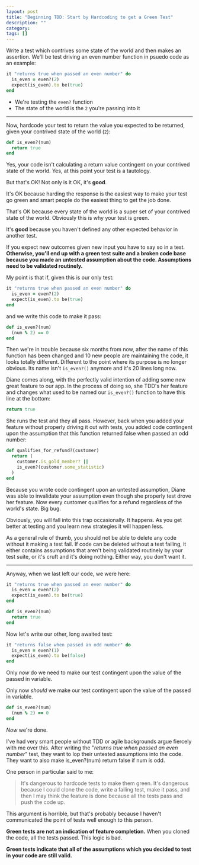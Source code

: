 ```yaml
---
layout: post
title: "Beginning TDD: Start by Hardcoding to get a Green Test"
description: ""
category: 
tags: []
---
```


Write a test which contrives some state of the world and then makes an
assertion. We'll be test driving an even number function in psuedo code as an
example:

```ruby
it "returns true when passed an even number" do
  is_even = even?(2)
  expect(is_even).to be(true)
end
```

* We're testing the `even?` function
* The state of the world is the `2` you're passing into it

---

Now, hardcode your test to return the value you expected to be returned, given
your contrived state of the world (`2`):

```ruby
def is_even?(num)
  return true
end
```

Yes, your code isn't calculating a return value contingent on your contrived
state of the world. Yes, at this point your test is a tautology.

But that's OK! Not only is it OK, it's **good**.

It's OK because harding the response is the easiest way to make your test go
green and smart people do the easiest thing to get the job done.

That's OK because every state of the world is a super set of your contrived state
of the world. Obviously this is why your test is green.

It's **good** because you haven't defined any other expected behavior in
another test.

If you expect new outcomes given new input you have to say so in
a test. **Otherwise, you'll end up with a green test suite and a broken code
base because you made an untested assumption about the code. Assumptions need to be
validated routinely.**

My point is that if, given this is our only test:

```ruby
it "returns true when passed an even number" do
  is_even = even?(2)
  expect(is_even).to be(true)
end
```

and we write this code to make it pass:

```ruby
def is_even?(num)
  (num % 2) == 0
end
```

Then we're in trouble because six months from now, after the name of this function has
been changed and 10 new people are maintaining the code, it looks totally
different. Different to the point where its purpose is no longer obvious. Its
name isn't `is_even?()` anymore and it's 20 lines long now.

Diane comes along, with the perfectly valid intention of adding some new great
feature to our app. In the process of doing so, she TDD's her feature and
changes what used to be named our `is_even?()` function to have this line at the
bottom:

```ruby
return true
```

She runs the test and they all pass. However, back when you added
your feature without properly driving it out with tests, you added code
contingent upon the assumption that this function returned false when passed an
odd number:

```ruby
def qualifies_for_refund?(customer)
  return (
    customer.is_gold_member? ||
    is_even?(customer.some_statistic)
  )
end
```

Because you wrote code contingent upon an untested assumption, Diane was able to
invalidate your assumption even though she properly test drove her feature. Now
every customer qualifies for a refund regardless of the world's state. Big bug.

Obviously, you will fall into this trap occasionally. It happens. As you get
better at testing and you learn new strategies it will happen less.

As a general rule of thumb, you should not be able to delete any code without it
making a test fail. If code can be deleted without a test failing, it either
contains assumptions that aren't being validated routinely by your test suite, or
it's cruft and it's doing nothing. Either way, you don't want it.

---

Anyway, when we last left our code, we were here:

```ruby
it "returns true when passed an even number" do
  is_even = even?(2)
  expect(is_even).to be(true)
end
```

```ruby
def is_even?(num)
  return true
end
```

Now let's write our other, long awaited test:

```ruby
it "returns false when passed an odd number" do
  is_even = even?(1)
  expect(is_even).to be(false)
end
```

Only *now* do we need to make our test contingent upon the value of the passed
in variable.

Only now *should* we make our test contingent upon the value of the passed
in variable.

```ruby
def is_even?(num)
  (num % 2) == 0
end
```

*Now* we're done.

I've had very smart people without TDD or agile backgrounds argue fiercely with
me over this. After writing the "*returns true when passed an even number*" test,
they want to lop their untested assumptions into the code. They want to also
make is_even?(num) return false if num is odd.

One person in particular said to me:

> It's dangerous to hardcode tests to make them green. It's dangerous because
> I could clone the code, write a failing test, make it pass, and then I may think the
> feature is done because all the tests pass and push the code up.

This argument is horrible, but that's probably because I haven't communicated
the point of tests well enough to this person.

**Green tests are not an indication of feature completion.** When you cloned the
code, all the tests passed. This logic is bad.

**Green tests indicate that all of the assumptions which you decided to
test in your code are still valid.**

